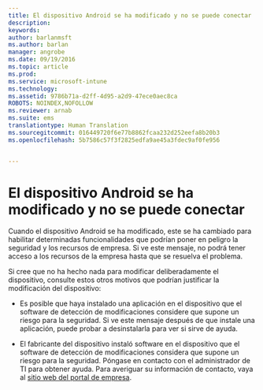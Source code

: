 ```yaml
---
title: El dispositivo Android se ha modificado y no se puede conectar | Microsoft Intune
description: 
keywords: 
author: barlanmsft
ms.author: barlan
manager: angrobe
ms.date: 09/19/2016
ms.topic: article
ms.prod: 
ms.service: microsoft-intune
ms.technology: 
ms.assetid: 9786b71a-d2ff-4d95-a2d9-47ece0aec8ca
ROBOTS: NOINDEX,NOFOLLOW
ms.reviewer: arnab
ms.suite: ems
translationtype: Human Translation
ms.sourcegitcommit: 016449720f6e77b8862fcaa232d252eefa8b20b3
ms.openlocfilehash: 5b7586c57f3f2825edfa9ae45a3fdec9af0fe956


---
```



# <a name="your-android-device-is-rooted-and-you-cant-connect"></a>El dispositivo Android se ha modificado y no se puede conectar

Cuando el dispositivo Android se ha modificado, este se ha cambiado para habilitar determinadas funcionalidades que podrían poner en peligro la seguridad y los recursos de empresa. Si ve este mensaje, no podrá tener acceso a los recursos de la empresa hasta que se resuelva el problema.

Si cree que no ha hecho nada para modificar deliberadamente el dispositivo, consulte estos otros motivos que podrían justificar la modificación del dispositivo:

- Es posible que haya instalado una aplicación en el dispositivo que el software de detección de modificaciones considere que supone un riesgo para la seguridad. Si ve este mensaje después de que instale una aplicación, puede probar a desinstalarla para ver si sirve de ayuda.

- El fabricante del dispositivo instaló software en el dispositivo que el software de detección de modificaciones considera que supone un riesgo para la seguridad. Póngase en contacto con el administrador de TI para obtener ayuda. Para averiguar su información de contacto, vaya al [sitio web del portal de empresa](http://portal.manage.microsoft.com).



<!--HONumber=Oct16_HO2-->


